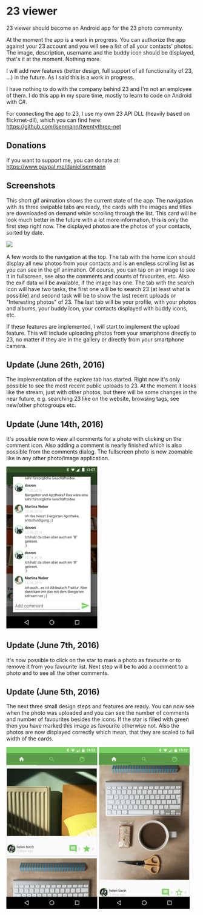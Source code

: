 # 23 viewer

23 viewer should become an Android app for the 23 photo community. 

At the moment the app is a work in progress. You can authorize the app against your 23 account and you will see a list of all your contacts' photos. The image, description, username and the buddy icon should be displayed, that's it at the moment. Nothing more.

I will add new features (better design, full support of all functionality of 23, ...) in the future. As I said this is a work in progress.

I have nothing to do with the company behind 23 and I'm not an employee of them. I do this app in my spare time, mostly to learn to code on Android with C#.

For connecting the app to 23, I use my own 23 API DLL (heavily based on flickrnet-dll), which you can find here: https://github.com/isenmann/twentythree-net

## Donations

If you want to support me, you can donate at: https://www.paypal.me/danielisenmann

## Screenshots

This short gif animation shows the current state of the app. The navigation with its three swipable tabs are ready, the cards with the images and titles are downloaded on demand while scrolling through the list. This card will be look much better in the future with a lot more information, this is only the first step right now. The displayed photos are the photos of your contacts, sorted by date.

<img src="https://raw.githubusercontent.com/isenmann/23viewer/master/Screenshots/StreamAnimation.gif" width="240">

A few words to the navigation at the top. The tab with the home icon should display all new photos from your contacts and is an endless scrolling list as you can see in the gif animation. Of course, you can tap on an image to see it in fullscreen, see also the comments and counts of favourites, etc. Also the exif data will be available, if the image has one. The tab with the search icon will have two tasks, the first one will be to search 23 (at least what is possible) and second task will be to show the last recent uploads or "Interesting photos" of 23. The last tab will be your profile, with your photos and albums, your buddy icon, your contacts displayed with buddy icons, etc. 

If these features are implemented, I will start to implement the upload feature. This will include uploading photos from your smartphone directly to 23, no matter if they are in the gallery or directly from your smartphone camera.

## Update (June 26th, 2016)

The implementation of the explore tab has started. Right now it's only possible to see the most recent public uploads to 23. At the moment it looks like the stream, just with other photos, but there will be some changes in the near future, e.g. searching 23 like on the website, browsing tags, see new/other photogroups etc. 

## Update (June 14th, 2016)

It's possible now to view all comments for a photo with clicking on the comment icon. Also adding a comment is nearly finished which is also possible from the comments dialog. The fullscreen photo is now zoomable like in any other photo/image application.

<img src="https://raw.githubusercontent.com/isenmann/23viewer/master/Screenshots/commentsDialog.png" width="240">

## Update (June 7th, 2016)

It's now possible to click on the star to mark a photo as favourite or to remove it from you favourite list. Next step will be to add a comment to a photo and to see all the other comments.

## Update (June 5th, 2016)

The next three small design steps and features are ready. You can now see when the photo was uploaded and you can see the number of comments and number of favourites besides the icons. If the star is filled with green then you have marked this image as favourite otherwise not. Also the photos are now displayed correctly which mean, that they are scaled to full width of the cards. 

<img src="https://raw.githubusercontent.com/isenmann/23viewer/master/Screenshots/LatestScreenshot.png" width="240">
<img src="https://raw.githubusercontent.com/isenmann/23viewer/master/Screenshots/LatestScreenshot_2.png" width="240">
